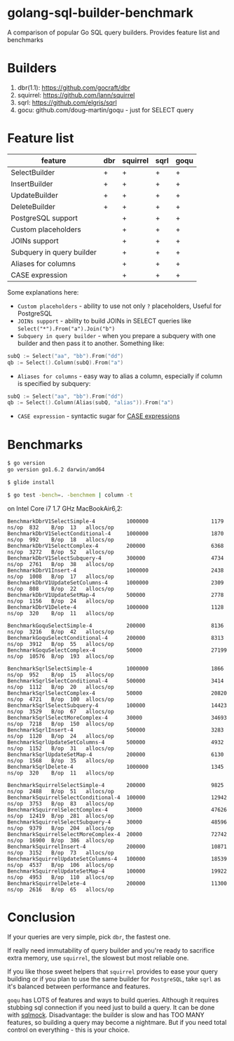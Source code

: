 golang-sql-builder-benchmark
====================

A comparison of popular Go SQL query builders. Provides feature list and benchmarks

# Builders

1. dbr(1.1): https://github.com/gocraft/dbr
2. squirrel: https://github.com/lann/squirrel
3. sqrl: https://github.com/elgris/sqrl
4. gocu: github.com/doug-martin/goqu - just for SELECT query

# Feature list

| feature                    | dbr | squirrel | sqrl | goqu |
|----------------------------|-----|----------|------|------|
| SelectBuilder              | +   | +        | +    | +    |
| InsertBuilder              | +   | +        | +    | +    |
| UpdateBuilder              | +   | +        | +    | +    |
| DeleteBuilder              | +   | +        | +    | +    |
| PostgreSQL support         |     | +        | +    | +    |
| Custom placeholders        |     | +        | +    | +    |
| JOINs support              |     | +        | +    | +    |
| Subquery in query builder  |     | +        | +    | +    |
| Aliases for columns        |     | +        | +    | +    |
| CASE expression            |     | +        | +    | +    |

Some explanations here:
- `Custom placeholders` - ability to use not only `?` placeholders, Useful for PostgreSQL
- `JOINs support` - ability to build JOINs in SELECT queries like `Select("*").From("a").Join("b")`
- `Subquery in query builder` - when you prepare a subquery with one builder and then pass it to another. Something like:
```go
subQ := Select("aa", "bb").From("dd")
qb := Select().Column(subQ).From("a")
```
- `Aliases for columns` - easy way to alias a column, especially if column is specified by subquery:
```go
subQ := Select("aa", "bb").From("dd")
qb := Select().Column(Alias(subQ, "alias")).From("a")
```
- `CASE expression` - syntactic sugar for [CASE expressions](http://dev.mysql.com/doc/refman/5.7/en/case.html)

# Benchmarks

```bash
$ go version
go version go1.6.2 darwin/amd64

$ glide install

$ go test -bench=. -benchmem | column -t
```

on Intel Core i7 1.7 GHz MacBookAir6,2:

```
BenchmarkDbrV1SelectSimple-4          1000000                    1179     ns/op  832    B/op  13   allocs/op
BenchmarkDbrV1SelectConditional-4     1000000                    1870     ns/op  992    B/op  18   allocs/op
BenchmarkDbrV1SelectComplex-4         200000                     6368     ns/op  3272   B/op  52   allocs/op
BenchmarkDbrV1SelectSubquery-4        300000                     4734     ns/op  2761   B/op  38   allocs/op
BenchmarkDbrV1Insert-4                1000000                    2438     ns/op  1008   B/op  17   allocs/op
BenchmarkDbrV1UpdateSetColumns-4      1000000                    2309     ns/op  808    B/op  22   allocs/op
BenchmarkDbrV1UpdateSetMap-4          500000                     2778     ns/op  1156   B/op  24   allocs/op
BenchmarkDbrV1Delete-4                1000000                    1128     ns/op  320    B/op  11   allocs/op

BenchmarkGoquSelectSimple-4           200000                     8136     ns/op  3216   B/op  42   allocs/op
BenchmarkGoquSelectConditional-4      200000                     8313     ns/op  3912   B/op  55   allocs/op
BenchmarkGoquSelectComplex-4          50000                      27199    ns/op  10576  B/op  193  allocs/op

BenchmarkSqrlSelectSimple-4           1000000                    1866     ns/op  952    B/op  15   allocs/op
BenchmarkSqrlSelectConditional-4      500000                     3414     ns/op  1112   B/op  20   allocs/op
BenchmarkSqrlSelectComplex-4          50000                      20820    ns/op  4721   B/op  100  allocs/op
BenchmarkSqrlSelectSubquery-4         100000                     14423    ns/op  3529   B/op  67   allocs/op
BenchmarkSqrlSelectMoreComplex-4      30000                      34693    ns/op  7218   B/op  150  allocs/op
BenchmarkSqrlInsert-4                 500000                     3283     ns/op  1120   B/op  24   allocs/op
BenchmarkSqrlUpdateSetColumns-4       500000                     4932     ns/op  1152   B/op  31   allocs/op
BenchmarkSqrlUpdateSetMap-4           200000                     6130     ns/op  1568   B/op  35   allocs/op
BenchmarkSqrlDelete-4                 1000000                    1345     ns/op  320    B/op  11   allocs/op

BenchmarkSquirrelSelectSimple-4       200000                     9825     ns/op  2488   B/op  51   allocs/op
BenchmarkSquirrelSelectConditional-4  100000                     12942    ns/op  3753   B/op  83   allocs/op
BenchmarkSquirrelSelectComplex-4      30000                      47626    ns/op  12419  B/op  281  allocs/op
BenchmarkSquirrelSelectSubquery-4     30000                      48596    ns/op  9379   B/op  204  allocs/op
BenchmarkSquirrelSelectMoreComplex-4  20000                      72742    ns/op  16900  B/op  386  allocs/op
BenchmarkSquirrelInsert-4             200000                     10871    ns/op  3152   B/op  73   allocs/op
BenchmarkSquirrelUpdateSetColumns-4   100000                     18539    ns/op  4537   B/op  106  allocs/op
BenchmarkSquirrelUpdateSetMap-4       100000                     19922    ns/op  4953   B/op  110  allocs/op
BenchmarkSquirrelDelete-4             200000                     11300    ns/op  2616   B/op  65   allocs/op
```

# Conclusion

If your queries are very simple, pick `dbr`, the fastest one.

If really need immutability of query builder and you're ready to sacrifice extra memory, use `squirrel`, the slowest but most reliable one.

If you like those sweet helpers that `squirrel` provides to ease your query building or if you plan to use the same builder for `PostgreSQL`, take `sqrl` as it's balanced between performance and features.

`goqu` has LOTS of features and ways to build queries. Although it requires stubbing sql connection if you need just to build a query. It can be done with [sqlmock](http://github.com/DATA-DOG/go-sqlmock). Disadvantage: the builder is slow and has TOO MANY features, so building a query may become a nightmare. But if you need total control on everything - this is your choice.